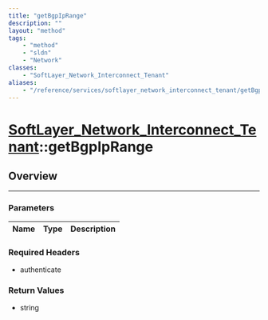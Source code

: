 ```yaml
---
title: "getBgpIpRange"
description: ""
layout: "method"
tags:
    - "method"
    - "sldn"
    - "Network"
classes:
    - "SoftLayer_Network_Interconnect_Tenant"
aliases:
    - "/reference/services/softlayer_network_interconnect_tenant/getBgpIpRange"
---
```

# [SoftLayer_Network_Interconnect_Tenant](/reference/services/SoftLayer_Network_Interconnect_Tenant)::getBgpIpRange




## Overview 


-----

### Parameters 
|Name | Type | Description |
| --- | --- | --- |


### Required Headers
* authenticate


### Return Values
* string




